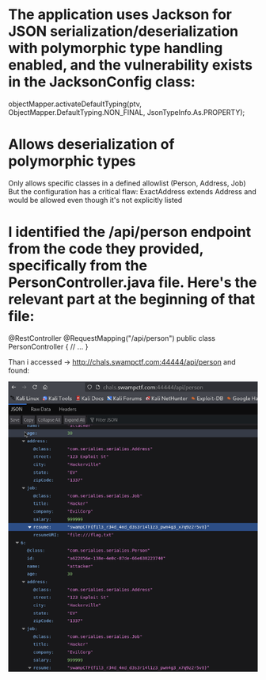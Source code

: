 # The application uses Jackson for JSON serialization/deserialization with polymorphic type handling enabled, and the vulnerability exists in the JacksonConfig class:
objectMapper.activateDefaultTyping(ptv, ObjectMapper.DefaultTyping.NON_FINAL, JsonTypeInfo.As.PROPERTY);

# Allows deserialization of polymorphic types
Only allows specific classes in a defined allowlist (Person, Address, Job)
But the configuration has a critical flaw: ExactAddress extends Address and would be allowed even though it's not explicitly listed

# I identified the /api/person endpoint from the code they provided, specifically from the PersonController.java file. Here's the relevant part at the beginning of that file:

@RestController
@RequestMapping("/api/person")
public class PersonController {
    // ...
}

Than i accessed  -> http://chals.swampctf.com:44444/api/person and found:

![Screen](Screenshot_2025-03-29_at_09.59.05.png)